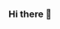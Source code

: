 ### Hi there 👋

<!--
**AbhiAhlawat/AbhiAhlawat** is a ✨ _special_ ✨ repository because its `README.md` (this file) appears on your GitHub profile.

- 🔭 I’m currently building XpressBites and Epidise 
- 🌱 I’m currently learning Machine Learning and Image Processing
- 👯 I’m looking to collaborate on Image Processing and UI Design
- 🤔 I’m looking for help with App Developement
- 📫 React Out to me via 

#[![Abhishek's GitHub stats](https://github-readme-stats.vercel.app/api?username=AbhiAhlawat)](https://github.com/anuraghazra/github-readme-stats)

